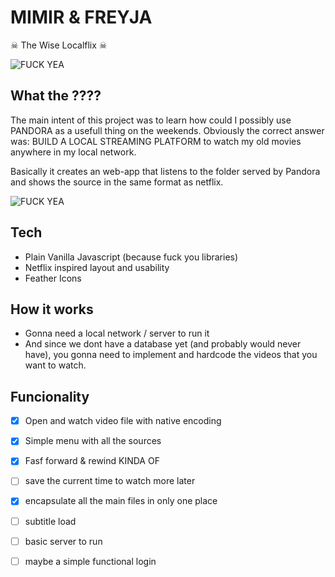 # MIMIR & FREYJA
☠ The Wise Localflix ☠

![FUCK YEA](gifs/mimir1.gif)

## What the ????
The main intent of this project was to learn how could I possibly use PANDORA as a usefull thing on the weekends. Obviously the correct answer was: BUILD A LOCAL STREAMING PLATFORM to watch my old movies anywhere in my local network.

Basically it creates an web-app that listens to the folder served by Pandora and shows the source in the same format as netflix. 

![FUCK YEA](gifs/mimir2.gif)

## Tech
* Plain Vanilla Javascript (because fuck you libraries)
* Netflix inspired layout and usability
* Feather Icons

## How it works
* Gonna need a local network / server to run it
* And since we dont have a database yet (and probably would never have), you gonna need to implement and hardcode the videos that you want to watch.

## Funcionality
- [x] Open and watch video file with native encoding

- [x] Simple menu with all the sources

- [x] Fasf forward & rewind KINDA OF

- [ ] save the current time to watch more later

- [x] encapsulate all the main files in only one place

- [ ] subtitle load
- [ ] basic server to run
- [ ] maybe a simple functional login